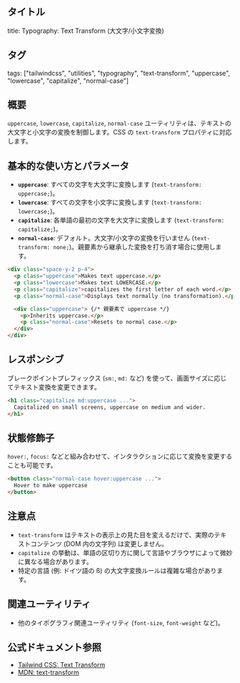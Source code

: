 ## タイトル
title: Typography: Text Transform (大文字/小文字変換)

## タグ
tags: ["tailwindcss", "utilities", "typography", "text-transform", "uppercase", "lowercase", "capitalize", "normal-case"]

## 概要
`uppercase`, `lowercase`, `capitalize`, `normal-case` ユーティリティは、テキストの大文字と小文字の変換を制御します。CSS の `text-transform` プロパティに対応します。

## 基本的な使い方とパラメータ

*   **`uppercase`**: すべての文字を大文字に変換します (`text-transform: uppercase;`)。
*   **`lowercase`**: すべての文字を小文字に変換します (`text-transform: lowercase;`)。
*   **`capitalize`**: 各単語の最初の文字を大文字に変換します (`text-transform: capitalize;`)。
*   **`normal-case`**: デフォルト。大文字/小文字の変換を行いません (`text-transform: none;`)。親要素から継承した変換を打ち消す場合に使用します。

```html
<div class="space-y-2 p-4">
  <p class="uppercase">Makes text uppercase.</p>
  <p class="lowercase">Makes text LOWERCASE.</p>
  <p class="capitalize">capitalizes the first letter of each word.</p>
  <p class="normal-case">Displays text normally (no transformation).</p>

  <div class="uppercase"> {/* 親要素で uppercase */}
    <p>Inherits uppercase.</p>
    <p class="normal-case">Resets to normal case.</p>
  </div>
</div>
```

## レスポンシブ

ブレークポイントプレフィックス (`sm:`, `md:` など) を使って、画面サイズに応じてテキスト変換を変更できます。

```html
<h1 class="capitalize md:uppercase ...">
  Capitalized on small screens, uppercase on medium and wider.
</h1>
```

## 状態修飾子

`hover:`, `focus:` などと組み合わせて、インタラクションに応じて変換を変更することも可能です。

```html
<button class="normal-case hover:uppercase ...">
  Hover to make uppercase
</button>
```

## 注意点

*   `text-transform` はテキストの表示上の見た目を変えるだけで、実際のテキストコンテンツ (DOM 内の文字列) は変更しません。
*   `capitalize` の挙動は、単語の区切り方に関して言語やブラウザによって微妙に異なる場合があります。
*   特定の言語 (例: ドイツ語の ß) の大文字変換ルールは複雑な場合があります。

## 関連ユーティリティ

*   他のタイポグラフィ関連ユーティリティ (`font-size`, `font-weight` など)。

## 公式ドキュメント参照
*   [Tailwind CSS: Text Transform](https://tailwindcss.com/docs/text-transform)
*   [MDN: text-transform](https://developer.mozilla.org/en-US/docs/Web/CSS/text-transform)